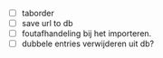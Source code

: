 - [ ] taborder
- [ ] save url to db
- [ ] foutafhandeling bij het importeren.
- [ ] dubbele entries verwijderen uit db?